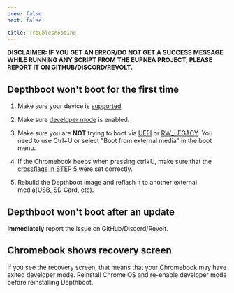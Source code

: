 ```yaml
---
prev: false
next: false

title: Troubleshooting
---
```


**DISCLAIMER: IF YOU GET AN ERROR/DO NOT GET A SUCCESS MESSAGE WHILE RUNNING ANY SCRIPT FROM THE EUPNEA PROJECT, PLEASE
REPORT IT ON GITHUB/DISCORD/REVOLT.**

## Depthboot won't boot for the first time

1. Make sure your device is [supported](/docs/depthboot/supported-devices).

2. Make sure [developer mode](https://www.androidauthority.com/how-to-enable-developer-mode-on-a-chromebook-906688/) is
   enabled.

3. Make sure you are <span class="inline-warning">**NOT**</span> trying to boot
   via [UEFI](/docs/extra/faq#i-have-uefi-custom-bios-installed-on-my-chromebook)
   or [RW_LEGACY](/docs/extra/faq#i-have-rw-legacy-installed-on-my-chromebook). You need to use Ctrl+U or select "Boot
   from external media" in the boot menu.

4. If the Chromebook beeps when pressing ctrl+U, make sure that
   the [crossflags in STEP 5](/docs/depthboot/build-instructions) were set correctly.

5. Rebuild the Depthboot image and reflash it to another external media(USB, SD Card, etc).

## Depthboot won't boot after an update

**Immediately** report the issue on GitHub/Discord/Revolt.

## Chromebook shows recovery screen

If you see the recovery screen, that means that your Chromebook may have exited developer mode. Reinstall Chrome OS and
re-enable developer mode before reinstalling Depthboot.
